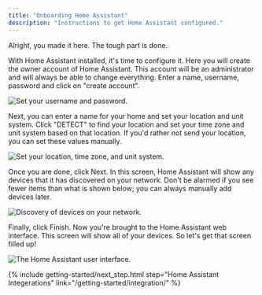 ```yaml
---
title: "Onboarding Home Assistant"
description: "Instructions to get Home Assistant configured."
---
```


Alright, you made it here. The tough part is done.

With Home Assistant installed, it's time to configure it. Here you will create the owner account of Home Assistant. This account will be an administrator and will always be able to change everything. Enter a name, username, password and click on "create account".

![Set your username and password.](/images/getting-started/username.png)

Next, you can enter a name for your home and set your location and unit system. Click "DETECT" to find your location and set your time zone and unit system based on that location. If you'd rather not send your location, you can set these values manually.

![Set your location, time zone, and unit system.](/images/getting-started/location.png)

Once you are done, click Next. In this screen, Home Assistant will show any devices that it has discovered on your network. Don't be alarmed if you see fewer items than what is shown below; you can always manually add devices later.

![Discovery of devices on your network.](/images/getting-started/devices.png)

Finally, click Finish. Now you're brought to the Home Assistant web interface. This screen will show all of your devices. So let's get that screen filled up!

![The Home Assistant user interface.](/images/getting-started/lovelace.png)

{% include getting-started/next_step.html step="Home Assistant Integerations" link="/getting-started/integration/" %}